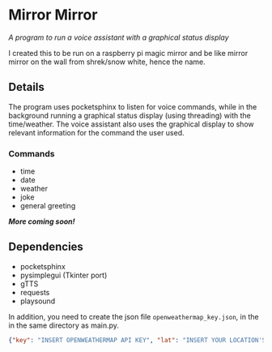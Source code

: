 # Mirror Mirror
*A program to run a voice assistant with a graphical status display*

I created this to be run on a raspberry pi magic mirror and be like mirror mirror on the wall from shrek/snow white, hence the name.

## Details
The program uses pocketsphinx to listen for voice commands, while in the background running a graphical status display (using threading) with the time/weather. The voice assistant also uses the graphical display to show relevant information for the command the user used.

### Commands
 - time
 - date
 - weather
 - joke
 - general greeting

***More coming soon!***

## Dependencies
 - pocketsphinx
 - pysimplegui (Tkinter port)
 - gTTS
 - requests
 - playsound

In addition, you need to create the json file ```openweathermap_key.json```, in the in the same directory as main.py.

```json
{"key": "INSERT OPENWEATHERMAP API KEY", "lat": "INSERT YOUR LOCATION'S LATITUDE", "lon": "INSERT YOUR LOCATION'S LONGITUDE"}
